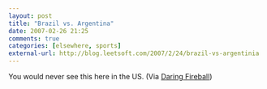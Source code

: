```yaml
---
layout: post  
title: "Brazil vs. Argentina"  
date: 2007-02-26 21:25  
comments: true  
categories: [elsewhere, sports]
external-url: http://blog.leetsoft.com/2007/2/24/brazil-vs-argentinia
---
```


You would never see this here in the US. (Via <a href="http://www.daringfireball.net">Daring Fireball</a>)
